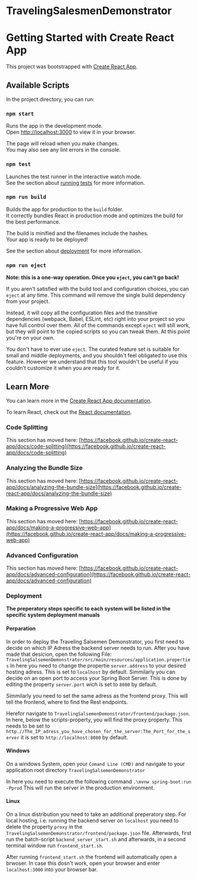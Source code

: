 # TravelingSalesmenDemonstrator

# Getting Started with Create React App

This project was bootstrapped with [Create React App](https://github.com/facebook/create-react-app).

## Available Scripts

In the project directory, you can run:

### `npm start`

Runs the app in the development mode.\
Open [http://localhost:3000](http://localhost:3000) to view it in your browser.

The page will reload when you make changes.\
You may also see any lint errors in the console.

### `npm test`

Launches the test runner in the interactive watch mode.\
See the section about [running tests](https://facebook.github.io/create-react-app/docs/running-tests) for more information.

### `npm run build`

Builds the app for production to the `build` folder.\
It correctly bundles React in production mode and optimizes the build for the best performance.

The build is minified and the filenames include the hashes.\
Your app is ready to be deployed!

See the section about [deployment](https://facebook.github.io/create-react-app/docs/deployment) for more information.

### `npm run eject`

**Note: this is a one-way operation. Once you `eject`, you can't go back!**

If you aren't satisfied with the build tool and configuration choices, you can `eject` at any time. This command will remove the single build dependency from your project.

Instead, it will copy all the configuration files and the transitive dependencies (webpack, Babel, ESLint, etc) right into your project so you have full control over them. All of the commands except `eject` will still work, but they will point to the copied scripts so you can tweak them. At this point you're on your own.

You don't have to ever use `eject`. The curated feature set is suitable for small and middle deployments, and you shouldn't feel obligated to use this feature. However we understand that this tool wouldn't be useful if you couldn't customize it when you are ready for it.

## Learn More

You can learn more in the [Create React App documentation](https://facebook.github.io/create-react-app/docs/getting-started).

To learn React, check out the [React documentation](https://reactjs.org/).

### Code Splitting

This section has moved here: [https://facebook.github.io/create-react-app/docs/code-splitting](https://facebook.github.io/create-react-app/docs/code-splitting)

### Analyzing the Bundle Size

This section has moved here: [https://facebook.github.io/create-react-app/docs/analyzing-the-bundle-size](https://facebook.github.io/create-react-app/docs/analyzing-the-bundle-size)

### Making a Progressive Web App

This section has moved here: [https://facebook.github.io/create-react-app/docs/making-a-progressive-web-app](https://facebook.github.io/create-react-app/docs/making-a-progressive-web-app)

### Advanced Configuration

This section has moved here: [https://facebook.github.io/create-react-app/docs/advanced-configuration](https://facebook.github.io/create-react-app/docs/advanced-configuration)

### Deployment

**The preperatory steps specific to each system will be listed in the specific system deployment manuals**

#### Perparation
In order to deploy the Traveling Salsemen Demonstrator, you first need to decide on which IP Adress the backend server needs to run.
After you have made that desicion, open the following File: `TravelingSalsemenDemonstrator/src/main/resources/application.properties`
In here you need to change the propertie `server.address` to your desired hosting adress. This is set to `localhost` by default.
Simmilarly you can decide on an open port to access your Spring Boot Server. 
This is done by editing the property `server.port` wich is set to `8080` by default.

Simmilarly you need to set the same adress as the frontend proxy. This will tell the frontend, where to find the Rest endpoints.

Herefor navigate to `TravelingSalsemenDemonstrator/frontend/package.json`.
In here, below the scripts-property, you will find the proxy property. 
This needs to be set to `http.//The_IP_adress_you_have_chosen_for_the_server:The_Port_for_the_server` it is set to `http://localhost:8080` by default. 

#### Windows
On a windows System, open your `Comand Line (CMD)` and navigate to your application root directory `TravelingSalsemenDemonstrator`

In here you need to execute the following command `.\mvnw spring-boot:run -Pprod`
This will run the server in the production environment. 

#### Linux 
On a linux distribution you need to take an additional preperatory step. For local hosting, i.e. running the backend server on `localhost` you need to delete the property `proxy` in the 
`TravelingSalsemenDemonstrator/frontend/package.json` file.
Afterwards, first run the batch-script `backend_server_start.sh` and afterwards, in a second terminal window run `frontend_start.sh`.

After running `frontend_start.sh` the frontend will automatically open a brwoser. In case this dosn't work, open your browser and enter `localhost:3000` into your browser bar.